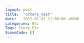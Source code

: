 ```yaml
---
layout: post
title:  "others_test"
date:   2022-01-01 11:00:00 +0000
categories: Etc
Tags: Story Etc
SceneCode: []
---
```

